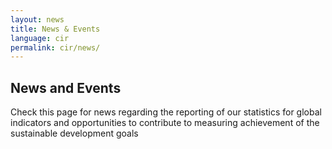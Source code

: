 ```yaml
---
layout: news
title: News & Events
language: cir
permalink: cir/news/
---
```


## News and Events
Check this page for news regarding the reporting of our statistics for global indicators and opportunities to contribute to measuring achievement of the sustainable development goals
